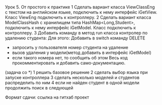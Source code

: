 Урок 5. От простого к практике
1 Сделать вариант класса ViewClassEng с текстом на английском языке, подключить к нему интерфейс iGetView. Класс ViewEng подключить к контроллеру.
2 Сделать вариант класса ModelClassHash с хранилищем типа HashMap<Long,Student>, подключить к нему интерфейс iGetModel. Класс подключить к контроллеру.
3 Добавить команду в метод run класса контролер по удалению студента:
Для этого: Добавить в switch команду DELETE
- запросить у пользователя номер студента на удаление
- вызов удаления у модели(метод добавить в интерфейс iGetModel)
- если такого номера нет, то сообщить об этом
Весь код прокомментировать и добавить само-документацию.

(задача со *)
1 решить базовое решение
2 сделать выбор языка при запуске контроллера
3 сделать несколько моделей и студентов распределить по ним
4 если не найден студент в одной модели продолжить поиск в следующей

Формат сдачи: ссылка на гитхаб проект